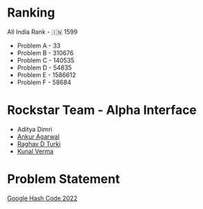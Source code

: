 # Ranking

All India Rank - 🇮🇳 1599

* Problem A - 33
* Problem B - 310676
* Problem C - 140535
* Problem D - 54835
* Problem E - 1586612
* Problem F - 58684

# Rockstar Team  - <b> Alpha Interface </b>

* Aditya Dimri
* [Ankur Agarwal](https://github.com/Ankur6702)
* [Raghav D Turki](https://github.com/RaghhavDTurki)
* [Kunal Verma](https://github.com/hereiskunalverma)


# Problem Statement 

[Google Hash Code 2022](https://codingcompetitions.withgoogle.com/hashcode/round/00000000008caae7/000000000098afc8)